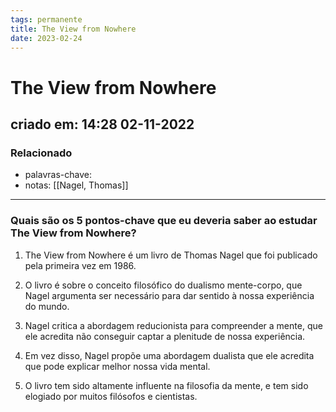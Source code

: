 ```yaml
---
tags: permanente
title: The View from Nowhere
date: 2023-02-24
---
```


# The View from Nowhere

## criado em: 14:28 02-11-2022

### Relacionado

- palavras-chave: 
- notas: [[Nagel, Thomas]]
---

### Quais são os 5 pontos-chave que eu deveria saber ao estudar The View from Nowhere?

1. The View from Nowhere é um livro de Thomas Nagel que foi publicado pela primeira vez em 1986.

2. O livro é sobre o conceito filosófico do dualismo mente-corpo, que Nagel argumenta ser necessário para dar sentido à nossa experiência do mundo.

3. Nagel critica a abordagem reducionista para compreender a mente, que ele acredita não conseguir captar a plenitude de nossa experiência.

4. Em vez disso, Nagel propõe uma abordagem dualista que ele acredita que pode explicar melhor nossa vida mental.

5. O livro tem sido altamente influente na filosofia da mente, e tem sido elogiado por muitos filósofos e cientistas.
